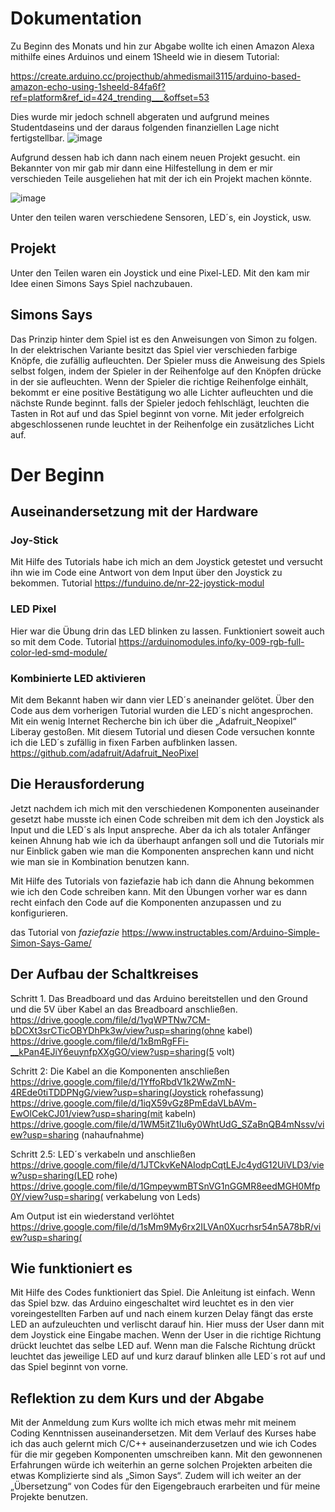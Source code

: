 # Dokumentation

Zu Beginn des Monats und hin zur Abgabe wollte ich einen Amazon Alexa mithilfe eines Arduinos und einem 1Sheeld wie in diesem Tutorial:

https://create.arduino.cc/projecthub/ahmedismail3115/arduino-based-amazon-echo-using-1sheeld-84fa6f?ref=platform&ref_id=424_trending___&offset=53

Dies wurde mir jedoch schnell abgeraten und aufgrund meines Studentdaseins und der daraus folgenden finanziellen Lage nicht fertigstellbar.
![image](https://drive.google.com/uc?export=view&id=1aa5OUiu2Ba9FkO2ouKvoy2v38dYOUvDQ)

Aufgrund dessen hab ich dann  nach einem neuen Projekt gesucht. 
ein Bekannter von mir gab mir dann eine Hilfestellung in  dem er mir verschieden Teile ausgeliehen hat mit der ich ein Projekt machen könnte.

![image](https://drive.google.com/uc?export=view&id=1eI2QroJiqDm77rjcbEbb_S03Gp_wSA4x)

Unter den teilen waren verschiedene Sensoren, LED´s, ein Joystick, usw. 

## Projekt

Unter den Teilen waren ein Joystick und eine Pixel-LED. 
Mit den kam mir Idee einen Simons Says Spiel nachzubauen.

## Simons Says  

Das Prinzip hinter dem Spiel ist es den Anweisungen von Simon zu folgen. In der elektrischen Variante besitzt das Spiel vier verschieden farbige Knöpfe, die zufällig aufleuchten. 
Der Spieler muss die Anweisung des Spiels selbst folgen, indem der Spieler in der Reihenfolge auf den Knöpfen drücke in der sie aufleuchten. 
Wenn der Spieler die richtige Reihenfolge einhält, bekommt er eine positive Bestätigung wo alle Lichter aufleuchten und die nächste Runde beginnt. 
falls der Spieler jedoch fehlschlägt, leuchten die Tasten in Rot auf und das Spiel beginnt von vorne.
Mit jeder erfolgreich abgeschlossenen runde leuchtet in der Reihenfolge ein zusätzliches Licht auf. 

# Der Beginn
## Auseinandersetzung mit der Hardware

### Joy-Stick 

Mit Hilfe des Tutorials habe ich mich an dem Joystick getestet und versucht ihn wie im Code eine Antwort von dem Input über den Joystick zu bekommen.
Tutorial
https://funduino.de/nr-22-joystick-modul

### LED Pixel 

Hier war die Übung drin das LED blinken zu lassen. Funktioniert soweit auch so mit dem Code. 
Tutorial
https://arduinomodules.info/ky-009-rgb-full-color-led-smd-module/

### Kombinierte LED aktivieren 

Mit dem Bekannt haben wir dann vier LED´s aneinander gelötet. Über den Code aus dem vorherigen Tutorial wurden die LED´s nicht angesprochen. 
Mit ein wenig Internet Recherche bin ich über die „Adafruit_Neopixel“ Liberay gestoßen. 
Mit diesem Tutorial und diesen Code versuchen konnte ich die LED´s zufällig in fixen Farben aufblinken lassen. 
https://github.com/adafruit/Adafruit_NeoPixel


## Die Herausforderung 
Jetzt nachdem ich mich mit den verschiedenen Komponenten auseinander gesetzt habe  musste ich einen Code schreiben mit dem ich den Joystick als Input und die LED´s als Input anspreche. 
Aber da ich als totaler Anfänger keinen Ahnung hab wie ich da überhaupt anfangen soll und die Tutorials mir nur Einblick gaben wie man die Komponenten ansprechen kann und nicht wie man sie in Kombination benutzen kann.

Mit Hilfe des Tutorials von faziefazie hab ich dann die Ahnung bekommen wie ich den Code schreiben kann. 
Mit den Übungen vorher war es dann recht einfach den Code auf die Komponenten anzupassen und zu konfigurieren. 

das Tutorial von _faziefazie_
https://www.instructables.com/Arduino-Simple-Simon-Says-Game/

## Der Aufbau der Schaltkreises

Schritt 1. Das Breadboard und das Arduino bereitstellen und den Ground und die 5V über Kabel an das Breadboard anschließen. 
https://drive.google.com/file/d/1yqWPTNw7CM-bDCXt3srCTicOBYDhPk3w/view?usp=sharing(ohne kabel)
https://drive.google.com/file/d/1xBmRgFFi-__kPan4EJiY6euynfpXXgGO/view?usp=sharing(5 volt)

Schritt 2: Die Kabel an die Komponenten anschließen 
https://drive.google.com/file/d/1YffoRbdV1k2WwZmN-4REde0tiTDDPNgG/view?usp=sharing(Joystick rohefassung)
https://drive.google.com/file/d/1iqX59vGz8PmEdaVLbAVm-EwOlCekCJ01/view?usp=sharing(mit kabeln)
https://drive.google.com/file/d/1WM5itZ1Iu6y0WhtUdG_SZaBnQB4mNssv/view?usp=sharing (nahaufnahme)

Schritt 2.5: LED´s verkabeln und anschließen
https://drive.google.com/file/d/1JTCkvKeNAIodpCqtLEJc4ydG12UiVLD3/view?usp=sharing(LED rohe)
https://drive.google.com/file/d/1GmpeywmBTSnVG1nGGMR8eedMGH0Mfp0Y/view?usp=sharing( verkabelung von Leds)

Am Output ist ein wiederstand verlöhtet
https://drive.google.com/file/d/1sMm9My6rx2ILVAn0Xucrhsr54n5A78bR/view?usp=sharing(





## Wie funktioniert es 
Mit Hilfe des Codes funktioniert das Spiel. 
Die Anleitung ist einfach. Wenn das Spiel bzw. das Arduino eingeschaltet wird leuchtet es in den vier voreingestellten Farben auf und nach einem kurzen Delay fängt das erste LED an aufzuleuchten und verlischt darauf hin. Hier muss der User dann mit dem Joystick eine Eingabe machen. Wenn der User in die richtige Richtung drückt leuchtet das selbe LED auf. Wenn man die Falsche Richtung drückt leuchtet das jeweilige LED auf und kurz darauf blinken alle LED´s rot auf und das Spiel beginnt von vorne.

## Reflektion zu dem Kurs und der Abgabe
Mit der Anmeldung zum Kurs wollte ich mich etwas mehr mit meinem Coding Kenntnissen auseinandersetzen. Mit dem Verlauf des Kurses habe ich das auch gelernt mich C/C++ auseinanderzusetzen und wie ich Codes für die mir gegeben Komponenten umschreiben kann. Mit den gewonnenen Erfahrungen würde ich weiterhin an gerne solchen Projekten arbeiten die etwas Komplizierte sind als „Simon Says“. Zudem will ich weiter an der „Übersetzung“ von Codes für den Eigengebrauch erarbeiten und für meine Projekte benutzen.  


